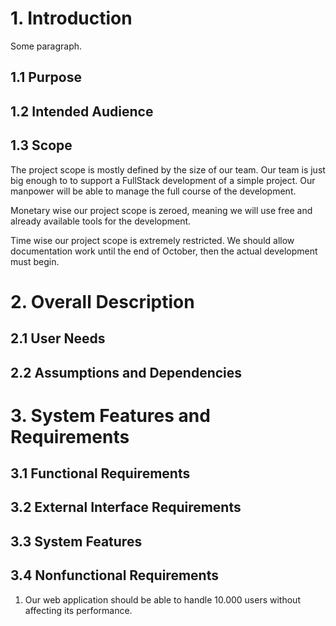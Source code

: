 # 1. Introduction

Some paragraph.

## 1.1 Purpose

## 1.2 Intended Audience

## 1.3 Scope

The project scope is mostly defined by the size of our team. Our team is just big enough to to support a FullStack development of a simple project. Our manpower will be able to manage the full course of the development.

Monetary wise our project scope is zeroed, meaning we will use free and already available tools for the development.

Time wise our project scope is extremely restricted. We should allow documentation work until the end of October, then the actual development must begin.

# 2. Overall Description

## 2.1 User Needs

## 2.2 Assumptions and Dependencies

# 3. System Features and Requirements

## 3.1 Functional Requirements

## 3.2 External Interface Requirements

## 3.3 System Features

## 3.4 Nonfunctional Requirements

1) Our web application should be able to handle 10.000 users without affecting its performance.
